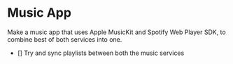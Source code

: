 # Music App
Make a music app that uses Apple MusicKit and Spotify Web Player SDK, to combine best of both services into one.

- [] Try and sync playlists between both the music services
